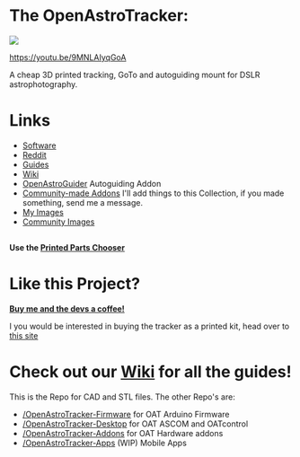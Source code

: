 # The OpenAstroTracker:

![](https://i.imgur.com/5ENuuHv.jpg)

https://youtu.be/9MNLAIyqGoA

A cheap 3D printed tracking, GoTo and autoguiding mount for DSLR astrophotography.

# Links
 - [Software](https://github.com/OpenAstroTech/OpenAstroTracker/releases)
 - [Reddit](https://www.reddit.com/r/OpenAstroTech/)
 - [Guides](https://www.reddit.com/r/OpenAstroTech/comments/gc4pmr/all_current_guides/)
 - [Wiki](https://wiki.openastrotech.com/)
 - [OpenAstroGuider](https://www.thingiverse.com/thing:4181640) Autoguiding Addon
 - [Community-made Addons](https://www.thingiverse.com/openastrotech/collections/things-for-the-openastrotracker) I'll add things to this Collection, if you made something, send me a message.
 - [My Images](https://www.instagram.com/fabianuehleke/)
 - [Community Images](https://www.flickr.com/groups/14697674@N24/)

##

**Use the [Printed Parts Chooser](https://docs.google.com/spreadsheets/d/1uDw7Jag2HRKztMPO7b06qFRg1eezGeb0IxJh84-QEao/edit?usp=sharing)**


# Like this Project?
**[Buy me and the devs a coffee!](https://paypal.me/pools/c/8vUJtTMosw)**


I you would be interested in buying the tracker as a printed kit, head over to [this site](https://openastrotech.com/products/)

##

# Check out our [Wiki](https://wiki.openastrotech.com/) for all the guides!



This is the Repo for CAD and STL files. The other Repo's are:
 - [/OpenAstroTracker-Firmware](https://github.com/OpenAstroTech/OpenAstroTracker-Firmware) for OAT Arduino Firmware
 - [/OpenAstroTracker-Desktop](https://github.com/OpenAstroTech/OpenAstroTracker-Desktop) for OAT ASCOM and OATcontrol
 - [/OpenAstroTracker-Addons](https://github.com/OpenAstroTech/OpenAstroTracker-Addons) for OAT Hardware addons 
 - [/OpenAstroTracker-Apps](https://github.com/OpenAstroTech/OpenAstroTracker-Apps) (WIP) Mobile Apps